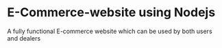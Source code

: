 # E-Commerce-website using Nodejs
A fully functional E-commerce website which can be used by both users and dealers
